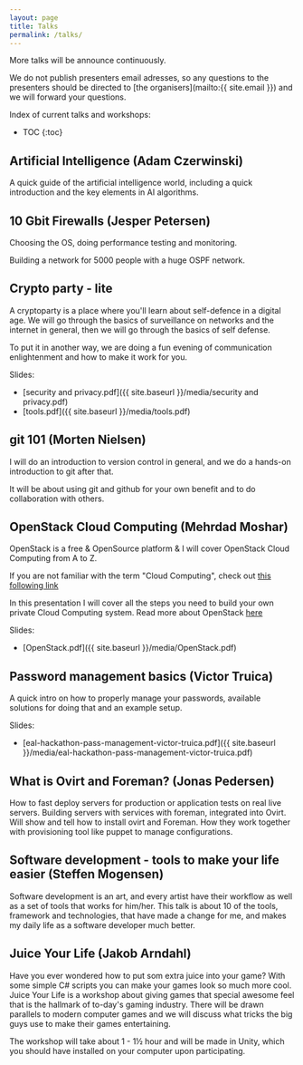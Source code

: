 ```yaml
---
layout: page
title: Talks
permalink: /talks/
---
```



More talks will be announce continuously.

We do not publish presenters email adresses, so any questions to the presenters should be directed to [the organisers](mailto:{{ site.email }}) and we will forward your questions.

Index of current talks and workshops:

* TOC
{:toc}


Artificial Intelligence (Adam Czerwinski)
--------------------------

A quick guide of the artificial intelligence world, including a quick introduction and the key elements in AI algorithms.


10 Gbit Firewalls (Jesper Petersen)
------------------

Choosing the OS, doing performance testing and monitoring.

Building a network for 5000 people with a huge OSPF network.


Crypto party - lite
------------------------

A cryptoparty is a place where you'll learn about self-defence in a digital age. We will go through the basics of surveillance on networks and the internet in general, then we will go through the basics of self defense.

To put it in another way, we are doing a fun evening of communication enlightenment and how to make it work for you.

Slides: 

* [security and privacy.pdf]({{ site.baseurl }}/media/security and privacy.pdf)
* [tools.pdf]({{ site.baseurl }}/media/tools.pdf)



git 101 (Morten Nielsen)
------------------------

I will do an introduction to version control in general, and we do a hands-on introduction to git after that.

It will be about using git and github for your own benefit and to do collaboration with others.

OpenStack Cloud Computing (Mehrdad Moshar)
-------------------------------------------

OpenStack is a free & OpenSource platform & I will cover OpenStack Cloud Computing from A to Z.

If you are not familiar with the term "Cloud Computing", check out [this following link](http://www.pcmag.com/article2/0,2817,2372163,00.asp)

In this presentation I will cover all the steps you need to build your own private Cloud Computing system.
Read more about OpenStack [here](https://www.openstack.org/software/)

Slides:

* [OpenStack.pdf]({{ site.baseurl }}/media/OpenStack.pdf)


Password management basics (Victor Truica)
---------------------------------------------

A quick intro on how to properly manage your passwords, available solutions for doing that and an example setup.

Slides:

* [eal-hackathon-pass-management-victor-truica.pdf]({{ site.baseurl }}/media/eal-hackathon-pass-management-victor-truica.pdf)


What is Ovirt and Foreman? (Jonas Pedersen)
-------------------------------

How to fast deploy servers for production or application tests on real live servers. Building servers with services with foreman, integrated into Ovirt.
Will show and tell how to install ovirt and Foreman. How they work together with provisioning tool like puppet to manage configurations. 


Software development - tools to make your life easier (Steffen Mogensen)
-------------------------------------------------------

Software development is an art, and every artist have their workflow as well as a set of tools that works for him/her. 
This talk is about 10 of the tools, framework and technologies, that have made a change for me, and makes my daily life as a software developer much better.


Juice Your Life (Jakob Arndahl)
--------------------------

Have you ever wondered how to put som extra juice into your game? With some simple C# scripts you can make your games look so much more cool. Juice Your Life is a workshop about giving games that special awesome feel that is the hallmark of to-day's gaming industry. There will be drawn parallels to modern computer games and we will discuss what tricks the big guys use to make their games entertaining.

The workshop will take about 1 - 1½ hour and will be made in Unity, which you should have installed on your computer upon participating.

